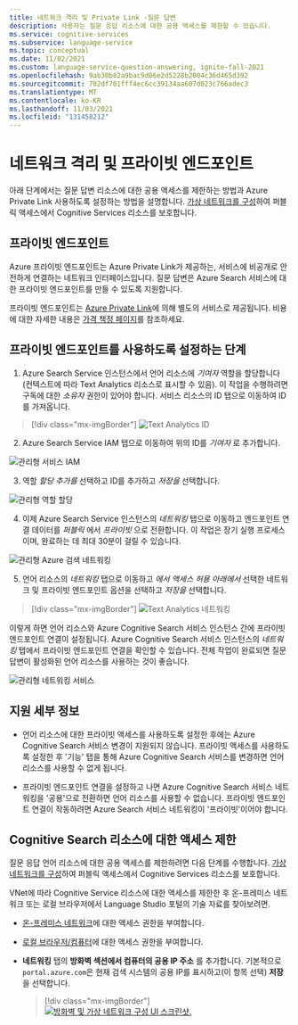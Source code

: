 ```yaml
---
title: 네트워크 격리 및 Private Link -질문 답변
description: 사용자는 질문 응답 리소스에 대한 공용 액세스를 제한할 수 있습니다.
ms.service: cognitive-services
ms.subservice: language-service
ms.topic: conceptual
ms.date: 11/02/2021
ms.custom: language-service-question-answering, ignite-fall-2021
ms.openlocfilehash: 9ab30b82a9bac9d06e2d5228b2004c36d465d392
ms.sourcegitcommit: 702df701fff4ec6cc39134aa607d023c766adec3
ms.translationtype: MT
ms.contentlocale: ko-KR
ms.lasthandoff: 11/03/2021
ms.locfileid: "131458212"
---
```

#  <a name="network-isolation-and-private-endpoints"></a>네트워크 격리 및 프라이빗 엔드포인트

아래 단계에서는 질문 답변 리소스에 대한 공용 액세스를 제한하는 방법과 Azure Private Link 사용하도록 설정하는 방법을 설명합니다. [가상 네트워크를 구성](../../../cognitive-services-virtual-networks.md?tabs=portal)하여 퍼블릭 액세스에서 Cognitive Services 리소스를 보호합니다.

## <a name="private-endpoints"></a>프라이빗 엔드포인트

Azure 프라이빗 엔드포인트는 Azure Private Link가 제공하는, 서비스에 비공개로 안전하게 연결하는 네트워크 인터페이스입니다.  질문 답변은 Azure Search 서비스에 대한 프라이빗 엔드포인트를 만들 수 있도록 지원합니다.

프라이빗 엔드포인트는 [Azure Private Link](../../../../private-link/private-link-overview.md)에 의해 별도의 서비스로 제공됩니다. 비용에 대한 자세한 내용은 [가격 책정 페이지](https://azure.microsoft.com/pricing/details/private-link/)를 참조하세요.

## <a name="steps-to-enable-private-endpoint"></a>프라이빗 엔드포인트를 사용하도록 설정하는 단계

1. Azure Search Service 인스턴스에서 언어 리소스에 *기여자* 역할을 할당합니다(컨텍스트에 따라 Text Analytics 리소스로 표시할 수 있음). 이 작업을 수행하려면 구독에 대한 *소유자* 권한이 있어야 합니다. 서비스 리소스의 ID 탭으로 이동하여 ID를 가져옵니다.

> [!div class="mx-imgBorder"]
> ![Text Analytics ID](../../../QnAMaker/media/qnamaker-reference-private-endpoints/private-endpoints-identity.png)

2. Azure Search Service IAM 탭으로 이동하여 위의 ID를 *기여자* 로 추가합니다.

![관리형 서비스 IAM](../../../QnAMaker/media/qnamaker-reference-private-endpoints/private-endpoint-access-control.png)

3. 역할 *할당 추가를* 선택하고 ID를 추가하고 *저장을* 선택합니다.

![관리형 역할 할당](../../../QnAMaker/media/qnamaker-reference-private-endpoints/private-endpoint-role-assignment.png)

4. 이제 Azure Search Service 인스턴스의 *네트워킹* 탭으로 이동하고 엔드포인트 연결 데이터를 *퍼블릭* 에서 *프라이빗* 으로 전환합니다. 이 작업은 장기 실행 프로세스이며, 완료하는 데 최대 30분이 걸릴 수 있습니다. 

![관리형 Azure 검색 네트워킹](../../../QnAMaker/media/qnamaker-reference-private-endpoints/private-endpoint-networking.png)

5. 언어 리소스의 *네트워킹* 탭으로 이동하고 *에서 액세스 허용 아래에서* 선택한 네트워크 및 프라이빗 엔드포인트 옵션을 선택하고 *저장을* 선택합니다. 
 
> [!div class="mx-imgBorder"]
> ![Text Analytics 네트워킹](../../../QnAMaker/media/qnamaker-reference-private-endpoints/private-endpoint-networking-custom-qna.png)

이렇게 하면 언어 리소스와 Azure Cognitive Search 서비스 인스턴스 간에 프라이빗 엔드포인트 연결이 설정됩니다. Azure Cognitive Search 서비스 인스턴스의 *네트워킹* 탭에서 프라이빗 엔드포인트 연결을 확인할 수 있습니다. 전체 작업이 완료되면 질문 답변이 활성화된 언어 리소스를 사용하는 것이 좋습니다.

![관리형 네트워킹 서비스](../../../QnAMaker/media/qnamaker-reference-private-endpoints/private-endpoint-networking-3.png)

## <a name="support-details"></a>지원 세부 정보
 * 언어 리소스에 대한 프라이빗 액세스를 사용하도록 설정한 후에는 Azure Cognitive Search 서비스 변경이 지원되지 않습니다. 프라이빗 액세스를 사용하도록 설정한 후 '기능' 탭을 통해 Azure Cognitive Search 서비스를 변경하면 언어 리소스를 사용할 수 없게 됩니다.

 * 프라이빗 엔드포인트 연결을 설정하고 나면 Azure Cognitive Search 서비스 네트워킹을 '공용'으로 전환하면 언어 리소스를 사용할 수 없습니다. 프라이빗 엔드포인트 연결이 작동하려면 Azure Search 서비스 네트워킹이 '프라이빗'이어야 합니다.

## <a name="restrict-access-to-cognitive-search-resource"></a>Cognitive Search 리소스에 대한 액세스 제한

질문 응답 언어 리소스에 대한 공용 액세스를 제한하려면 다음 단계를 수행합니다. [가상 네트워크를 구성](../../../cognitive-services-virtual-networks.md?tabs=portal)하여 퍼블릭 액세스에서 Cognitive Services 리소스를 보호합니다.

VNet에 따라 Cognitive Service 리소스에 대한 액세스를 제한한 후 온-프레미스 네트워크 또는 로컬 브라우저에서 Language Studio 포털의 기술 자료를 찾아보려면.
- [온-프레미스 네트워크](../../../cognitive-services-virtual-networks.md?tabs=portal#configuring-access-from-on-premises-networks)에 대한 액세스 권한을 부여합니다.
- [로컬 브라우저/컴퓨터](../../../cognitive-services-virtual-networks.md?tabs=portal#managing-ip-network-rules)에 대한 액세스 권한을 부여합니다.
- **네트워킹** 탭의 **방화벽 섹션에서 컴퓨터의 공용 IP 주소** 를 추가합니다. 기본적으로 `portal.azure.com`은 현재 검색 시스템의 공용 IP를 표시하고(이 항목 선택) **저장** 을 선택합니다.

     > [!div class="mx-imgBorder"]
     > [![방화벽 및 가상 네트워크 구성 UI 스크린샷.]( ../../../qnamaker/media/network-isolation/firewall.png)](  ../../../qnamaker/media/network-isolation/firewall.png#lightbox)
